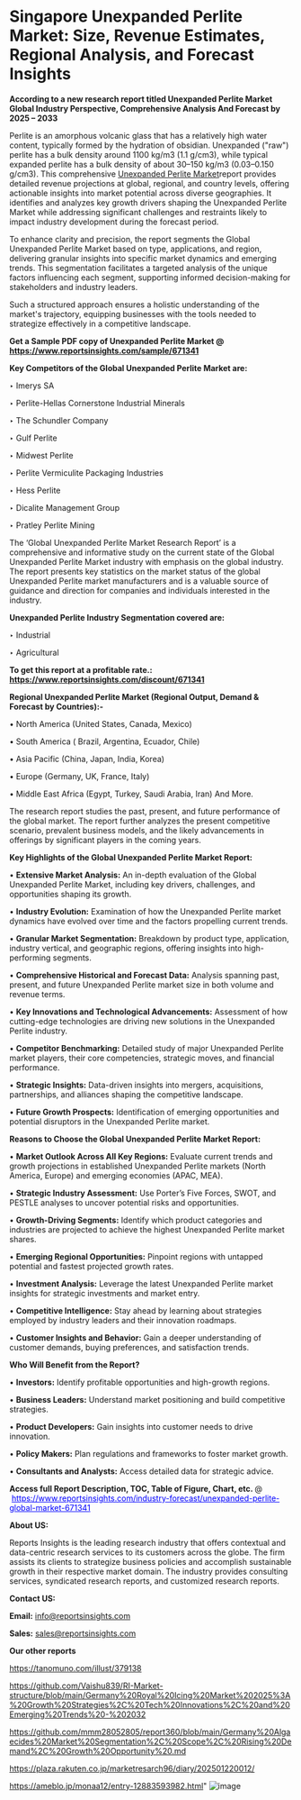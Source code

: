 # Singapore Unexpanded Perlite Market: Size, Revenue Estimates, Regional Analysis, and Forecast Insights

<strong>According to a new research report titled Unexpanded Perlite Market Global Industry Perspective, Comprehensive Analysis And Forecast by 2025 – 2033</strong>

Perlite is an amorphous volcanic glass that has a relatively high water content, typically formed by the hydration of obsidian. Unexpanded (&#34;raw&#34;) perlite has a bulk density around 1100 kg/m3 (1.1 g/cm3), while typical expanded perlite has a bulk density of about 30–150 kg/m3 (0.03–0.150 g/cm3). This comprehensive <a href=https://www.reportsinsights.com/sample/671341>Unexpanded Perlite Market</a>report provides detailed revenue projections at global, regional, and country levels, offering actionable insights into market potential across diverse geographies. It identifies and analyzes key growth drivers shaping the Unexpanded Perlite Market while addressing significant challenges and restraints likely to impact industry development during the forecast period.

To enhance clarity and precision, the report segments the Global Unexpanded Perlite Market based on type, applications, and region, delivering granular insights into specific market dynamics and emerging trends. This segmentation facilitates a targeted analysis of the unique factors influencing each segment, supporting informed decision-making for stakeholders and industry leaders.

Such a structured approach ensures a holistic understanding of the market's trajectory, equipping businesses with the tools needed to strategize effectively in a competitive landscape.

<strong>Get a Sample PDF copy of Unexpanded Perlite Market </strong><strong>@<a href=https://www.reportsinsights.com/sample/671341 style=color:#0000ff;> https://www.reportsinsights.com/sample/671341</a></strong></font>

<strong>Key Competitors of the Global Unexpanded Perlite Market are:</strong>

‣ Imerys SA

‣ Perlite-Hellas Cornerstone Industrial Minerals

‣ The Schundler Company

‣ Gulf Perlite

‣ Midwest Perlite

‣ Perlite Vermiculite Packaging Industries

‣ Hess Perlite

‣ Dicalite Management Group

‣ Pratley Perlite Mining

The ‘Global Unexpanded Perlite Market Research Report’ is a comprehensive and informative study on the current state of the Global Unexpanded Perlite Market industry with emphasis on the global industry. The report presents key statistics on the market status of the global Unexpanded Perlite market manufacturers and is a valuable source of guidance and direction for companies and individuals interested in the industry.

<strong>Unexpanded Perlite Industry Segmentation covered are:</strong>

‣ Industrial

‣ Agricultural

<strong>To get this report at a profitable rate.: <a href=https://www.reportsinsights.com/discount/671341 style=color:#0000ff;>https://www.reportsinsights.com/discount/671341</a></strong></font>

<strong>Regional Unexpanded Perlite Market (Regional Output, Demand &amp; Forecast by Countries):-</strong>

• North America (United States, Canada, Mexico)

• South America ( Brazil, Argentina, Ecuador, Chile)

• Asia Pacific (China, Japan, India, Korea)

• Europe (Germany, UK, France, Italy)

• Middle East Africa (Egypt, Turkey, Saudi Arabia, Iran) And More.

The research report studies the past, present, and future performance of the global market. The report further analyzes the present competitive scenario, prevalent business models, and the likely advancements in offerings by significant players in the coming years.

<strong>Key Highlights of the Global Unexpanded Perlite Market Report:</strong>

• <strong>Extensive Market Analysis:</strong> An in-depth evaluation of the Global Unexpanded Perlite Market, including key drivers, challenges, and opportunities shaping its growth.

• <strong>Industry Evolution:</strong> Examination of how the Unexpanded Perlite market dynamics have evolved over time and the factors propelling current trends.

• <strong>Granular Market Segmentation:</strong> Breakdown by product type, application, industry vertical, and geographic regions, offering insights into high-performing segments.

• <strong>Comprehensive Historical and Forecast Data:</strong> Analysis spanning past, present, and future Unexpanded Perlite market size in both volume and revenue terms.

• <strong>Key Innovations and Technological Advancements:</strong> Assessment of how cutting-edge technologies are driving new solutions in the Unexpanded Perlite industry.

• <strong>Competitor Benchmarking:</strong> Detailed study of major Unexpanded Perlite market players, their core competencies, strategic moves, and financial performance.

• <strong>Strategic Insights:</strong> Data-driven insights into mergers, acquisitions, partnerships, and alliances shaping the competitive landscape.

• <strong>Future Growth Prospects:</strong> Identification of emerging opportunities and potential disruptors in the Unexpanded Perlite market.

<strong>Reasons to Choose the Global Unexpanded Perlite Market Report:</strong>

• <strong>Market Outlook Across All Key Regions:</strong> Evaluate current trends and growth projections in established Unexpanded Perlite markets (North America, Europe) and emerging economies (APAC, MEA).

• <strong>Strategic Industry Assessment:</strong> Use Porter’s Five Forces, SWOT, and PESTLE analyses to uncover potential risks and opportunities.

• <strong>Growth-Driving Segments:</strong> Identify which product categories and industries are projected to achieve the highest Unexpanded Perlite market shares.

• <strong>Emerging Regional Opportunities:</strong> Pinpoint regions with untapped potential and fastest projected growth rates.

• <strong>Investment Analysis:</strong> Leverage the latest Unexpanded Perlite market insights for strategic investments and market entry.

• <strong>Competitive Intelligence:</strong> Stay ahead by learning about strategies employed by industry leaders and their innovation roadmaps.

• <strong>Customer Insights and Behavior:</strong> Gain a deeper understanding of customer demands, buying preferences, and satisfaction trends.

<strong>Who Will Benefit from the Report?</strong>

• <strong>Investors:</strong> Identify profitable opportunities and high-growth regions.

• <strong>Business Leaders:</strong> Understand market positioning and build competitive strategies.

• <strong>Product Developers:</strong> Gain insights into customer needs to drive innovation.

• <strong>Policy Makers:</strong> Plan regulations and frameworks to foster market growth.

• <strong>Consultants and Analysts:</strong> Access detailed data for strategic advice.
</ul>
<strong>Access full Report Description, TOC, Table of Figure, Chart, etc. </strong>@  <a href=https://www.reportsinsights.com/industry-forecast/unexpanded-perlite-global-market-671341 style=color:#0000ff;>https://www.reportsinsights.com/industry-forecast/unexpanded-perlite-global-market-671341</a></font>

<strong><strong>About US</strong>:</strong>

Reports Insights is the leading research industry that offers contextual and data-centric research services to its customers across the globe. The firm assists its clients to strategize business policies and accomplish sustainable growth in their respective market domain. The industry provides consulting services, syndicated research reports, and customized research reports.

<strong>Contact US:</strong>

<p class=""""><b>Email:</b> <a href=mailto:info@reportsinsights.com>info@reportsinsights.com</a></p>
<p class=""""><b>Sales:</b> <a href=mailto:sales@reportsinsights.com>sales@reportsinsights.com</a></p>

<strong>Our other reports</strong>

<a href=https://tanomuno.com/illust/379138>https://tanomuno.com/illust/379138</a>

<a href=https://github.com/Vaishu839/RI-Market-structure/blob/main/Germany%20Royal%20Icing%20Market%202025%3A%20Growth%20Strategies%2C%20Tech%20Innovations%2C%20and%20Emerging%20Trends%20-%202032>https://github.com/Vaishu839/RI-Market-structure/blob/main/Germany%20Royal%20Icing%20Market%202025%3A%20Growth%20Strategies%2C%20Tech%20Innovations%2C%20and%20Emerging%20Trends%20-%202032</a>

<a href=https://github.com/mmm28052805/report360/blob/main/Germany%20Algaecides%20Market%20Segmentation%2C%20Scope%2C%20Rising%20Demand%2C%20Growth%20Opportunity%20.md>https://github.com/mmm28052805/report360/blob/main/Germany%20Algaecides%20Market%20Segmentation%2C%20Scope%2C%20Rising%20Demand%2C%20Growth%20Opportunity%20.md</a>

<a href=https://plaza.rakuten.co.jp/marketresarch96/diary/202501220012/>https://plaza.rakuten.co.jp/marketresarch96/diary/202501220012/</a>

<a href=https://ameblo.jp/monaa12/entry-12883593982.html>https://ameblo.jp/monaa12/entry-12883593982.html</a>"
![image](https://github.com/user-attachments/assets/d5a589b9-c9a4-4a43-8540-60575f8239bd)
